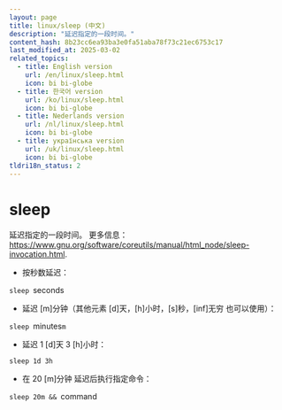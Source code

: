```yaml
---
layout: page
title: linux/sleep (中文)
description: "延迟指定的一段时间。"
content_hash: 8b23cc6ea93ba3e0fa51aba78f73c21ec6753c17
last_modified_at: 2025-03-02
related_topics:
  - title: English version
    url: /en/linux/sleep.html
    icon: bi bi-globe
  - title: 한국어 version
    url: /ko/linux/sleep.html
    icon: bi bi-globe
  - title: Nederlands version
    url: /nl/linux/sleep.html
    icon: bi bi-globe
  - title: українська version
    url: /uk/linux/sleep.html
    icon: bi bi-globe
tldri18n_status: 2
---
```

# sleep

延迟指定的一段时间。
更多信息：<https://www.gnu.org/software/coreutils/manual/html_node/sleep-invocation.html>.

- 按秒数延迟：

`sleep `<span class="tldr-var badge badge-pill bg-dark-lm bg-white-dm text-white-lm text-dark-dm font-weight-bold">seconds</span>

- 延迟 [m]分钟（其他元素 [d]天，[h]小时，[s]秒，[inf]无穷 也可以使用）：

`sleep `<span class="tldr-var badge badge-pill bg-dark-lm bg-white-dm text-white-lm text-dark-dm font-weight-bold">minutes</span>`m`

- 延迟 1 [d]天 3 [h]小时：

`sleep 1d 3h`

- 在 20 [m]分钟 延迟后执行指定命令：

`sleep 20m && `<span class="tldr-var badge badge-pill bg-dark-lm bg-white-dm text-white-lm text-dark-dm font-weight-bold">command</span>
